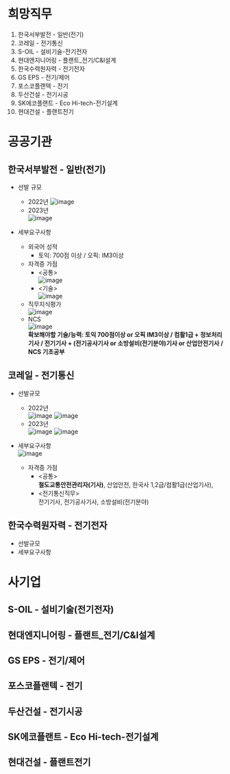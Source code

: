 # 희망직무
1. 한국서부발전 - 일반(전기)
2. 코레일 - 전기통신
3. S-OIL - 설비기술-전기전자
4. 현대엔지니어링 - 플랜트_전기/C&I설계
5. 한국수력원자력 - 전기전자
6. GS EPS - 전기/제어
7. 포스코플랜텍 - 전기
8. 두산건설 - 전기시공
9. SK에코플랜트 - Eco Hi-tech-전기설계
10. 현대건설 - 플랜트전기  
    
# 공공기관  

## 한국서부발전 - 일반(전기)  
* 선발 규모  
  * 2022년
    ![image](https://github.com/nice2000rice/C-study/assets/144098833/f681bcfa-c296-4243-954f-b89ff0e4f042)
  * 2023년  
    ![image](https://github.com/nice2000rice/C-study/assets/144098833/a526ed03-0ab7-43d0-87e4-14d9e036850d)
    
* 세부요구사항  
    * 외국어 성적  
      -  토익: 700점 이상 / 오픽: IM3이상  
    * 자격증 가점  
      - <공통>  
        ![image](https://github.com/nice2000rice/C-study/assets/144098833/d705f431-485c-404f-9053-8898712f4171)  
      - <기술>  
        ![image](https://github.com/nice2000rice/C-study/assets/144098833/e1d9601b-76fa-422b-be06-752304806f1b)
    * 직무지식평가  
        ![image](https://github.com/nice2000rice/C-study/assets/144098833/6ac38630-1a19-49a9-8028-5a1d8f4fac61)
    * NCS  
        ![image](https://github.com/nice2000rice/C-study/assets/144098833/331c003e-0e62-40e9-8184-88f4feeeef04)  
**확보해야할 기술/능력: 토익 700점이상 or 오픽 IM3이상 / 컴활1급 + 정보처리기사 / 전기기사 + (전기공사기사 or 소방설비(전기분야)기사 or 산업안전기사 / NCS 기초공부**

## 코레일 - 전기통신  
* 선발규모
  * 2022년  
    ![image](https://github.com/nice2000rice/C-study/assets/144098833/8e63944e-851c-4728-9c8d-c9e0ccb8c575)
    ![image](https://github.com/nice2000rice/C-study/assets/144098833/d5d6f065-d098-4d86-aa61-5ba66d180c28)  
  * 2023년  
    ![image](https://github.com/nice2000rice/C-study/assets/144098833/eafee80e-b50f-4ba9-bfef-babcf2dae941)
    ![image](https://github.com/nice2000rice/C-study/assets/144098833/4fdf0687-93b3-4ff2-83d7-31afc0d32c22)

* 세부요구사항  
  ![image](https://github.com/nice2000rice/C-study/assets/144098833/818588a9-7151-40b8-a8f4-2b7ecf8825a7)  
  * 자격증 가점  
    - <공통>  
      **철도교통안전관리자(기사)**, 산업안전, 한국사 1,2급/컴활1급(산업기사), 
    - <전기통신직무>  
      전기기사, 전기공사기사, 소방설비(전기분야)
## 한국수력원자력 - 전기전자
* 선발규모
* 세부요구사항

# 사기업

## S-OIL - 설비기술(전기전자)

## 현대엔지니어링 - 플랜트_전기/C&I설계  

## GS EPS - 전기/제어  

## 포스코플랜텍 - 전기  

## 두산건설 - 전기시공  

## SK에코플랜트 - Eco Hi-tech-전기설계  

## 현대건설 - 플랜트전기  
